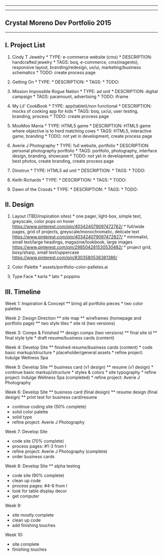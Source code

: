 ---------------------------------
---------------------------------
Crystal Moreno Dev Portfolio 2015
---------------------------------
---------------------------------


I. Project List
--------------------
  1. Cindy T Jewelry
    * TYPE: e-commerce website (cms)
    * DESCRIPTION: handcrafted jewelry
    * TAGS: boq, e-commerce, cms(magento), responsive layout,
            branding/redesign, ux/ui, marketing/business schematics
    * TODO: create process page

  2. Getting On
    * TYPE:
    * DESCRIPTION:
    * TAGS:
    * TODO:

  3. Mission Impossible Rogue Nation
    * TYPE: ad unit
    * DESCRIPTION: digital campaign
    * TAGS: paramount, advertising 
    * TODO: iframe

  4. My Lil' CookBook
    * TYPE: app(tablet)/non functional
    * DESCRIPTION: mocks of cooking app for kids
    * TAGS: boq, ux/ui, user testing, branding, process
    * TODO: create process page

  5. MooMoo Mania
    * TYPE: HTML5 game
    * DESCRIPTION: HTML5 game where objective is to herd matching cows
    * TAGS: HTML5, interactive game, branding
    * TODO: not yet in development, create process page

  6. Averie J Photography
    * TYPE: full website, portfolio
    * DESCRIPTION: personal photography portfolio
    * TAGS: portfolio, photography, interface design, branding, showcase
    * TODO: not yet in development, gather best photos, create branding, create process page

  7. Dinotrux
    * TYPE: HTML5 ad unit
    * DESCRIPTION:
    * TAGS:
    * TODO:

  8. Keith Richards
    * TYPE:
    * DESCRIPTION:
    * TAGS:
    * TODO:

  9. Dawn of the Croods
    * TYPE:
    * DESCRIPTION:
    * TAGS:
    * TODO:

II. Design
--------------------
  1. Layout (TBD/inspiration sites)
    * one pager, light-box, simple text, greyscale, color pops on hover
      https://www.pinterest.com/pin/403424079097472762/
    * full/wide pages, grid of projects, greyscale/monochromatic, delicate text
      https://www.pinterest.com/pin/403424079097472827/
    * minimalist, small text/large headings, magazine/lookbook, large images
      https://www.pinterest.com/pin/298504281530530482/
    * project grid, boxy/sharp, small text/uppercase
      https://www.pinterest.com/pin/8303580536381386/

  2. Color Palette
    * assets/portfolio-color-palletes.ai

  3. Type Face
    * karla
    * lato
    * poppins

III. Timeline
--------------------
  Week 1: Inspiration & Concept
    ** bring all portfolio pieces
    * two color palettes

  Week 2: Design Direction
    ** site map
    ** wireframes (homepage and portfolio page)
    ** two style tiles
    * site id (two versions)

  Week 3: Comps & Finished
    ** design comps (two versions)
    ** final site id
    ** final style tyle
    * draft resume/business cards (content)

  Week 4: Develop Site
    ** finished resume/business cards (content)
    * code basic markup/structure
    * placeholder/general assets
    * refine project: Indulge Wellness Spa

  Week 5: Develop Site
    ** business card (v1 design)
    ** resume (v1 design)
    * continue basic markup/structure
    * styles & colors
    * site typography
    * refine project: Indulge Wellness Spa (completed)
    * refine project: Averie J Photography

  Week 6: Develop Site
   ** business card (final design)
   ** resume design (final design)
   ** print test for business card/resume
   * continue coding site (50% complete)
   * solid color palette
   * solid type
   * refine project: Averie J Photography

  Week 7: Develop Site
   * code site (70% complete)
   * process pages: #1-3 from I
   * refine project: Averie J Photography (complete)
   * order business cards

  Week 8: Develop Site
  ** alpha testing
   * code site (90% complete)
   * clean up code
   * process pages: #4-6 from I
   * look for table display decor
   * get computer

  Week 9:
   * site mostly complete
   * clean up code
   * add finishing touches

  Week 10:
   * site complete
   * finishing touches
